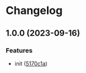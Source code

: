 # Changelog

## 1.0.0 (2023-09-16)


### Features

* init ([5170c1a](https://github.com/aidanaden/canvas-sync/commit/5170c1a1f0602e48a4e308f79971572c5bfff3d6))
